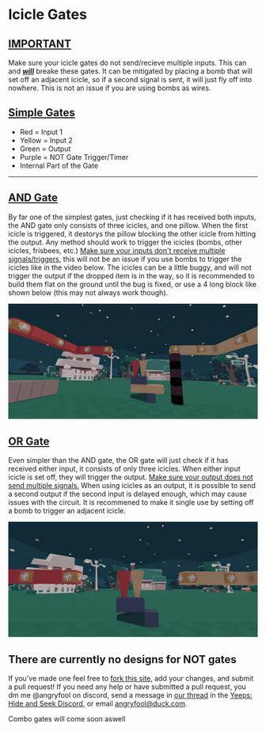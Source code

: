 # Icicle Gates

## [**IMPORTANT**](#important)
Make sure your icicle gates do not send/recieve multiple inputs. This can and <u>***will***</u> breake these gates. It can be mitigated by placing a bomb that will set off an adjacent icicle, so if a second signal is sent, it will just fly off into nowhere. This is not an issue if you are using bombs as wires.

## [Simple Gates](#simple-gates)

- Red = Input 1
- Yellow = Input 2
- Green = Output
- Purple = NOT Gate Trigger/Timer
- Internal Part of the Gate

----


## [AND Gate](#and-gate)
By far one of the simplest gates, just checking if it has received both inputs, the AND gate only consists of three icicles, and one pillow. When the first icicle is triggered, it destorys the pillow blocking the other icicle from hitting the output. Any method should work to trigger the icicles (bombs, other icicles, frisbees, etc.) [Make sure your inputs don't receive multiple signals/triggers](#important), this will not be an issue if you use bombs to trigger the icicles like in the video below. The icicles can be a little buggy, and will not trigger the output if the dropped item is in the way, so it is recommended to build them flat on the ground until the bug is fixed, or use a 4 long block like shown below (this may not always work though).

![and gate side view video](images/AND-icicle.gif)

## [OR Gate](#or-gate)
Even simpler than the AND gate, the OR gate will just check if it has received either input, it consists of only three icicles. When either input icicle is set off, they will trigger the output. [Make sure your output does not send multiple signals.](#important) When using icicles as an output, it is possible to send a second output if the second input is delayed enough, which may cause issues with the circuit. It is recommened to make it single use by setting off a bomb to trigger an adjacent icicle.

![or gate side view video](images/OR-icicle.gif)


## There are currently no designs for NOT gates
If you've made one feel free to [fork this site](https://github.com/lrutjens/lrutjens.github.io/tree/src), add your changes, and submit a pull request! If you need any help or have submitted a pull request, you dm me @angryfool on discord, send a message in [our thread](https://discord.com/channels/1197017602292207666/1234241641272049795/1234241641272049795) in the [Yeeps: Hide and Seek Discord](https://discord.com/invite/yeeps), or email [angryfool@duck.com](mailto:angryfool@duck.com).

Combo gates will come soon aswell